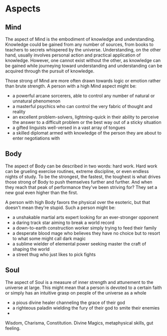 # Aspects

## Mind
The aspect of Mind is the embodiment of knowledge and understanding. Knowledge could be gained from any number of sources, from books to teachers to secrets whispered by the universe. Understanding, on the other hand, usually involves personal action and practical application of knowledge. However, one cannot exist without the other, as knowledge can be gained while journeying toward understanding and understanding can be acquired through the pursuit of knowledge.

Those strong of Mind are more often drawn towards logic or emotion rather than brute strength. A person with a high Mind aspect might be:
* a powerful arcane sorcerers, able to control any number of natural or unnatural phenomenon
* a masterful psychics who can control the very fabric of thought and reality
* an excellent problem-solvers, lightning-quick in their ability to perceive the answer to a difficult problem or the best way out of a sticky situation
* a gifted linguists well-versed in a vast array of tongues
* a skilled diplomat armed with knowledge of the person they are about to enter negotiations with

## Body
The aspect of Body can be described in two words: hard work. Hard work can be grueling exercise routines, extreme discipline, or even endless nights of study.
To be the strongest, the fastest, the toughest is what drives those strong of Body to push themselves further and further. And when they reach that peak of performance they've been striving for? They set a new goal even higher than the first. 

A person with high Body favors the physical over the esoteric, but that doesn't mean they're stupid. Such a person might be:
* a unshakable martial arts expert looking for an ever-stronger opponent
* a daring track star aiming to break a world record
* a down-to-earth construction worker simply trying to feed their family
* a desperate blood mage who believes they have no choice but to resort to what some might call dark magic
* a sublime wielder of elemental power seeking master the craft of shaping the world
* a street thug who just likes to pick fights

## Soul
The aspect of Soul is a measure of inner strength and attunement to the universe at large. This might mean that a person is devoted to a certain faith or simply has an intuitive grasp on people of the universe as a whole
* a pious divine healer channeling the grace of their god
* a righteous paladin wielding the fury of their god to smite their enemies
* 

Wisdom, Charisma, Constitution.
Divine Magics, metaphysical skills, gut feeling. 

<!--stackedit_data:
eyJoaXN0b3J5IjpbMzI1NjU4MzkwLDc1NzAwMTcsMjAwMjA0Nz
kzNSw1MzI1MDc0Nyw0OTQyMTc5NDUsMTA3ODUwNDYxNCwtNjY5
NDc4MDgxLC0xMjgxMTYwMzk3LC0xMjU0NzE0NDAsLTE0NTQ5MT
c3MCwtMTYwNjY1NTg0NSw3MDEzNzQyNzEsMTkyMzM5OTQ5NSwt
MTM5NDQwNDMzMCwxMDEyMzcwNjQxXX0=
-->